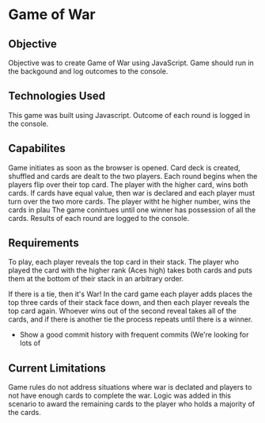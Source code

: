 
# Game of War

## Objective

Objective was to create Game of War using JavaScript.   Game should run in the backgound 
and log outcomes to the console.

## Technologies Used

This game was built using Javascript.  Outcome of each round is logged in the console.

## Capabilites


Game initiates as soon as the browser is opened.  Card deck is created, shuffled and 
cards are dealt to the two players.  Each round begins when the players flip over 
their top card. The player with the higher card, wins both cards.  If cards have equal
value, then war is declared and each player must turn over the two more cards.  The
player witht he higher number, wins the cards in plau  The game conintues
until one winner has possession of all the cards.  Results of each round are logged 
to the console.

## Requirements

To play, each player reveals the top card in their stack. The player who played
the card with the higher rank (Aces high) takes both cards and puts them at the
bottom of their stack in an arbitrary order.

If there is a tie, then it's War! In the card game each player adds places the
top three cards of their stack face down, and then each player reveals the top
card again. Whoever wins out of the second reveal takes all of the cards, and if
there is another tie the process repeats until there is a winner.

- Show a good commit history with frequent commits (We're looking for lots of

## Current Limitations

Game rules do not address situations where war is declated and players to not have
enough cards to complete the war.  Logic was added in this scenario to award the 
remaining cards to the player who holds a majority of the cards.

